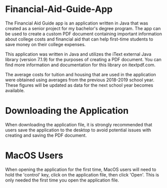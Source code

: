 # Financial-Aid-Guide-App
The Financial Aid Guide app is an application written in Java that was created as a senior project for my bachelor's degree program. The app can be used to create a custom PDF document containing important information about college costs and financial aid that can help first-time students to save money on their college expenses.

This application was written in Java and utilizes the iText external Java library (version 7.1.9) for the purposes of creating a PDF document. You can find more information and documentation for this library on itextpdf.com.

The average costs for tuition and housing that are used in the application were obtained using averages from the previous 2018-2019 school year. These figures will be updated as data for the next school year becomes available.

# Downloading the Application
When downloading the application file, it is strongly recommended that users save the application to the desktop to avoid potential issues with creating and saving the PDF document.

# MacOS Users
When opening the application for the first time, MacOS users will need to hold the 'control' key, click on the application file, then click 'Open'. This is only needed the first time you open the application file.
